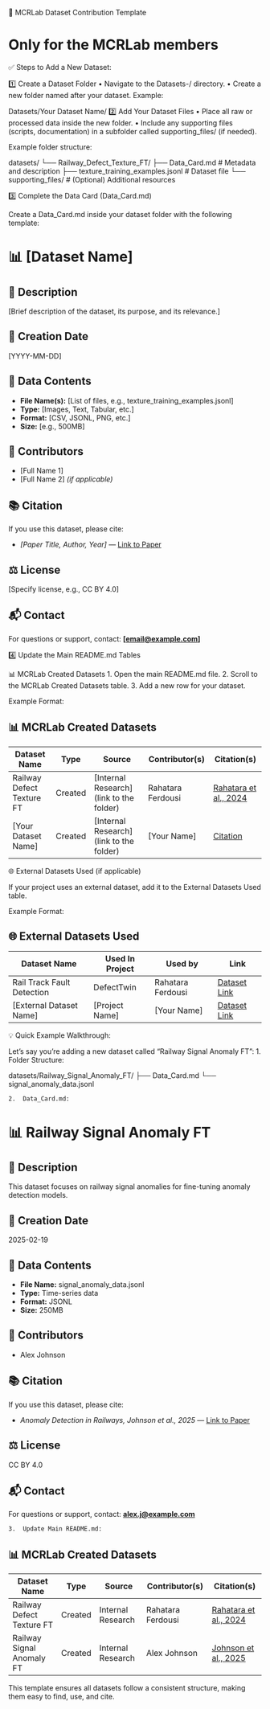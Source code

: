 📁 MCRLab Dataset Contribution Template
# Only for the MCRLab members

✅ Steps to Add a New Dataset:

1️⃣ Create a Dataset Folder
	•	Navigate to the Datasets-/ directory.
	•	Create a new folder named after your dataset. 
Example:

Datasets/Your Dataset Name/
2️⃣ Add Your Dataset Files
	•	Place all raw or processed data inside the new folder.
	•	Include any supporting files (scripts, documentation) in a subfolder called supporting_files/ (if needed).

Example folder structure:

datasets/
└── Railway_Defect_Texture_FT/
    ├── Data_Card.md                  # Metadata and description
    ├── texture_training_examples.jsonl # Dataset file
    └── supporting_files/             # (Optional) Additional resources

3️⃣ Complete the Data Card (Data_Card.md)

Create a Data_Card.md inside your dataset folder with the following template:

# 📊 [Dataset Name]

## 📖 Description
[Brief description of the dataset, its purpose, and its relevance.]

## 📅 Creation Date
[YYYY-MM-DD]

## 📁 Data Contents
- **File Name(s):** [List of files, e.g., texture_training_examples.jsonl]
- **Type:** [Images, Text, Tabular, etc.]
- **Format:** [CSV, JSONL, PNG, etc.]
- **Size:** [e.g., 500MB]

## 👥 Contributors
- [Full Name 1]
- [Full Name 2] *(if applicable)*

## 📚 Citation
If you use this dataset, please cite:
- *[Paper Title, Author, Year]* — [Link to Paper](#)

## ⚖️ License
[Specify license, e.g., CC BY 4.0]

## 📬 Contact
For questions or support, contact: **[email@example.com]**

4️⃣ Update the Main README.md Tables

📊 MCRLab Created Datasets
	1.	Open the main README.md file.
	2.	Scroll to the MCRLab Created Datasets table.
	3.	Add a new row for your dataset.

Example Format:

## 📊 **MCRLab Created Datasets**

| Dataset Name               | Type    | Source            | Contributor(s)      | Citation(s)                                      |
|-----------------------------|---------|-------------------|---------------------|--------------------------------------------------|
| Railway Defect Texture FT    | Created | [Internal Research](link to the folder) | Rahatara Ferdousi   | [Rahatara et al., 2024](https://arxiv.org/pdf/2410.18085) |
| [Your Dataset Name]         | Created |[Internal Research](link to the folder) | [Your Name]         | [Citation](#)                                    |

🌐 External Datasets Used (if applicable)

If your project uses an external dataset, add it to the External Datasets Used table.

Example Format:

## 🌐 **External Datasets Used**

| Dataset Name                | Used In Project         | Used by           | Link                                               |
|------------------------------|-------------------------|-------------------|----------------------------------------------------|
| Rail Track Fault Detection   | DefectTwin              | Rahatara Ferdousi | [Dataset Link](https://www.kaggle.com/datasets/salmaneunus/railway-track-fault-detection/data) |
| [External Dataset Name]      | [Project Name]          | [Your Name]       | [Dataset Link](#)                                  |


💡 Quick Example Walkthrough:

Let’s say you’re adding a new dataset called “Railway Signal Anomaly FT”:
	1.	Folder Structure:

datasets/Railway_Signal_Anomaly_FT/
├── Data_Card.md
└── signal_anomaly_data.jsonl


	2.	Data_Card.md:

# 📊 Railway Signal Anomaly FT

## 📖 Description
This dataset focuses on railway signal anomalies for fine-tuning anomaly detection models.

## 📅 Creation Date
2025-02-19

## 📁 Data Contents
- **File Name:** signal_anomaly_data.jsonl
- **Type:** Time-series data
- **Format:** JSONL
- **Size:** 250MB

## 👥 Contributors
- Alex Johnson

## 📚 Citation
If you use this dataset, please cite:
- *Anomaly Detection in Railways, Johnson et al., 2025* — [Link to Paper](#)

## ⚖️ License
CC BY 4.0

## 📬 Contact
For questions or support, contact: **alex.j@example.com**


	3.	Update Main README.md:

## 📊 **MCRLab Created Datasets**

| Dataset Name               | Type    | Source            | Contributor(s)      | Citation(s)                                      |
|-----------------------------|---------|-------------------|---------------------|--------------------------------------------------|
| Railway Defect Texture FT    | Created | Internal Research | Rahatara Ferdousi   | [Rahatara et al., 2024](https://arxiv.org/pdf/2410.18085) |
| Railway Signal Anomaly FT    | Created | Internal Research | Alex Johnson        | [Johnson et al., 2025](#)                        |

This template ensures all datasets follow a consistent structure, making them easy to find, use, and cite.
